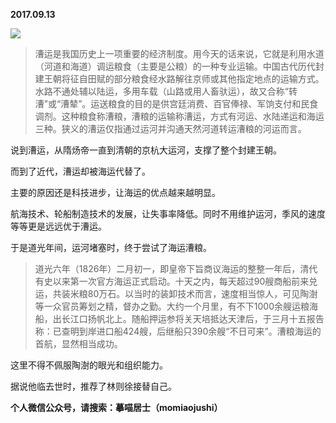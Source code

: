 
          
**2017.09.13**

![](http://wx3.sinaimg.cn/large/627d9660ly1fjhiggmokpj20f9082mzd.jpg)

>漕运是我国历史上一项重要的经济制度。用今天的话来说，它就是利用水道（河道和海道）调运粮食（主要是公粮）的一种专业运输。中国古代历代封建王朝将征自田赋的部分粮食经水路解往京师或其他指定地点的运输方式。水路不通处辅以陆运，多用车载（山路或用人畜驮运），故又合称“转漕”或“漕辇”。运送粮食的目的是供宫廷消费、百官俸禄、军饷支付和民食调剂。这种粮食称漕粮，漕粮的运输称漕运，方式有河运、水陆递运和海运三种。狭义的漕运仅指通过运河并沟通天然河道转运漕粮的河运而言。



说到漕运，从隋炀帝一直到清朝的京杭大运河，支撑了整个封建王朝。

而到了近代，漕运却被海运代替了。

主要的原因还是科技进步，让海运的优点越来越明显。

航海技术、轮船制造技术的发展，让失事率降低。同时不用维护运河，季风的速度等等更是远远优于漕运。

于是道光年间，运河堵塞时，终于尝试了海运漕粮。
>道光六年（1826年）二月初一，即皇帝下旨商议海运的整整一年后，清代有史以来第一次官方海运正式启动。十天之内，每天超过90艘商船前来兑运，共装米粮80万石。以当时的装卸技术而言，速度相当惊人，可见陶澍等一众官员筹划之精，督办之勤。大约一个月里，有不下1000余艘运粮海船，出长江口扬帆北上。随船押运参将关天培抵达天津后，于三月十五报告称：已查明到岸进口船424艘，后继船只390余艘“不日可来”。漕粮海运的首航，显然相当成功。



这里不得不佩服陶澍的眼光和组织能力。

据说他临去世时，推荐了林则徐接替自己。


**个人微信公众号，请搜索：摹喵居士（momiaojushi）**

        